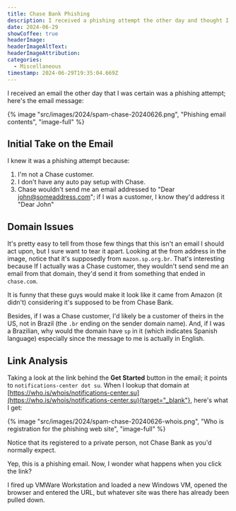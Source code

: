 ```yaml
---
title: Chase Bank Phishing
description: I received a phishing attempt the other day and thought I'd poke some holes in it.
date: 2024-06-29
showCoffee: true
headerImage: 
headerImageAltText: 
headerImageAttribution: 
categories:
  - Miscellaneous
timestamp: 2024-06-29T19:35:04.669Z
---
```


I received an email the other day that I was certain was a phishing attempt; here's the email message:

{% image "src/images/2024/spam-chase-20240626.png", "Phishing email contents", "image-full" %}

## Initial Take on the Email

I knew it was a phishing attempt because:

1. I'm not a Chase customer.
2. I don't have any auto pay setup with Chase.
3. Chase wouldn't send me an email addressed to "Dear john@someaddress.com"; if I was a customer, I know they'd address it "Dear John"

## Domain Issues

It's pretty easy to tell from those few things that this isn't an email I should act upon, but I sure want to tear it apart. Looking at the from address in the image, notice that it's supposedly from `mazon.sp.org.br`. That's interesting because If I actually was a Chase customer, they wouldn't send send me an email from that domain, they'd send it from something that ended in `chase.com`.

It is funny that these guys would make it look like it came from Amazon (it didn't) considering it's supposed to be from Chase Bank.

Besides, if I was a Chase customer, I'd likely be a customer of theirs in the US, not in Brazil (the `.br` ending on the sender domain name). And, if I was a Brazilian, why would the domain have `sp` in it (which indicates Spanish language) especially since the message to me is actually in English.

## Link Analysis

Taking a look at the link behind the **Get Started** button in the email; it points to `notifications-center dot su`. When I lookup that domain at [https://who.is/whois/notifications-center.su](https://who.is/whois/notifications-center.su){target="_blank"}, here's what I get:

{% image "src/images/2024/spam-chase-20240626-whois.png", "Who is registration for the phishing web site", "image-full" %}

Notice that its registered to a private person, not Chase Bank as you'd normally expect. 

Yep, this is a phishing email. Now, I wonder what happens when you click the link?

I fired up VMWare Workstation and loaded a new Windows VM, opened the browser and entered the URL, but whatever site was there has already been pulled down.
